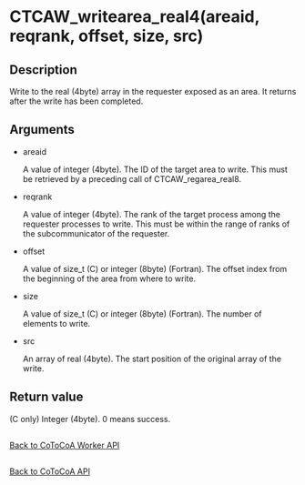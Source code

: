 CTCAW_writearea_real4(areaid, reqrank, offset, size, src)
=====

Description
-----

Write to the real (4byte) array in the requester exposed as an area. 
It returns after the write has been completed.

Arguments
-----

- areaid

  A value of integer (4byte). 
  The ID of the target area to write. 
  This must be retrieved by a preceding call of CTCAW_regarea_real8.

- reqrank

  A value of integer (4byte). 
  The rank of the target process among the requester processes to write. 
  This must be within the range of ranks of the subcommunicator of the requester.

- offset

  A value of size_t (C) or integer (8byte) (Fortran). 
  The offset index from the beginning of the area from where to write.

- size

  A value of size_t (C) or integer (8byte) (Fortran). 
  The number of elements to write.

- src

  An array of real (4byte).
  The start position of the original array of the write.

Return value
-----

(C only) Integer (4byte). 0 means success.

##

[Back to CoToCoA Worker API](../API-worker.md "Back to CoToCoA Worker API")

##

[Back to CoToCoA API](../API.md "Back to CoToCoA API")

